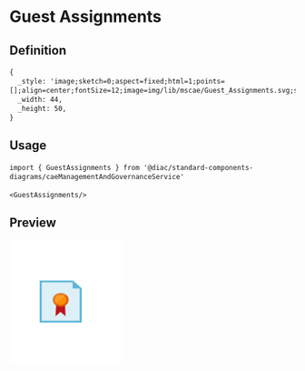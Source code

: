 # Guest Assignments

## Definition

```
{
  _style: 'image;sketch=0;aspect=fixed;html=1;points=[];align=center;fontSize=12;image=img/lib/mscae/Guest_Assignments.svg;strokeColor=none;',
  _width: 44,
  _height: 50,
}
```

## Usage

```
import { GuestAssignments } from '@diac/standard-components-diagrams/caeManagementAndGovernanceService'

<GuestAssignments/>
```

## Preview

<img src="./guest-assignments.png" width="200"/>
